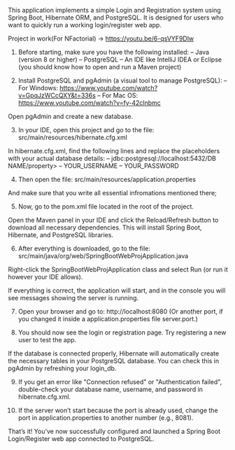 This application implements a simple Login and Registration system using Spring Boot, Hibernate ORM, and PostgreSQL. It is designed for users who want to quickly run a working login/register web app.

Project in work(For NFactorial) -> https://youtu.be/6-qsVYF9Dlw

1) Before starting, make sure you have the following installed:
– Java (version 8 or higher)
– PostgreSQL
– An IDE like IntelliJ IDEA or Eclipse (you should know how to open and run a Maven project)

2) Install PostgreSQL and pgAdmin (a visual tool to manage PostgreSQL):
– For Windows: https://www.youtube.com/watch?v=GpqJzWCcQXY&t=336s
– For Mac OS: https://www.youtube.com/watch?v=fy-42clnbmc

Open pgAdmin and create a new database.

3) In your IDE, open this project and go to the file:
src/main/resources/hibernate.cfg.xml

In hibernate.cfg.xml, find the following lines and replace the placeholders with your actual database details:
– <property name="hibernate.connection.url">jdbc:postgresql://localhost:5432/DB NAME/property>
– <property name="hibernate.connection.username">YOUR_USERNAME</property>
– <property name="hibernate.connection.password">YOUR_PASSWORD</property>

4) Then open the file:
src/main/resources/application.properties

And make sure that you write all essential infromations mentioned there;

5) Now, go to the pom.xml file located in the root of the project.

Open the Maven panel in your IDE and click the Reload/Refresh button to download all necessary dependencies. This will install Spring Boot, Hibernate, and PostgreSQL libraries.

6) After everything is downloaded, go to the file:
src/main/java/org/web/SpringBootWebProjApplication.java

Right-click the SpringBootWebProjApplication class and select Run (or run it however your IDE allows).

If everything is correct, the application will start, and in the console you will see messages showing the server is running.

7) Open your browser and go to:
http://localhost:8080
(Or another port, if you changed it inside a application.properties file server.port.)

8) You should now see the login or registration page. Try registering a new user to test the app.

If the database is connected properly, Hibernate will automatically create the necessary tables in your PostgreSQL database. You can check this in pgAdmin by refreshing your login_db.

9) If you get an error like "Connection refused" or "Authentication failed", double-check your database name, username, and password in hibernate.cfg.xml.

10) If the server won’t start because the port is already used, change the port in application.properties to another number (e.g., 8081).

That’s it! You’ve now successfully configured and launched a Spring Boot Login/Register web app connected to PostgreSQL.
